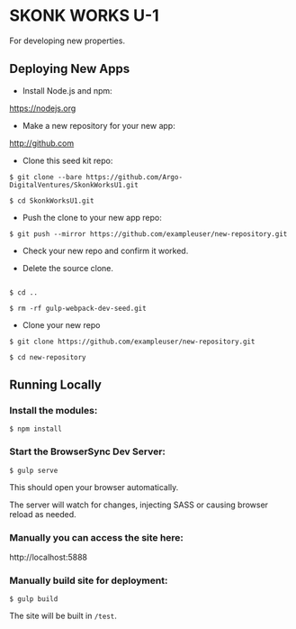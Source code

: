 # SKONK WORKS U-1

For developing new properties.

## Deploying New Apps

* Install Node.js and npm:

https://nodejs.org

* Make a new repository for your new app:

http://github.com

* Clone this seed kit repo:

```
$ git clone --bare https://github.com/Argo-DigitalVentures/SkonkWorksU1.git

$ cd SkonkWorksU1.git

```

* Push the clone to your new app repo:

```
$ git push --mirror https://github.com/exampleuser/new-repository.git
```

* Check your new repo and confirm it worked.

* Delete the source clone.

```

$ cd ..

$ rm -rf gulp-webpack-dev-seed.git
```

* Clone your new repo

```
$ git clone https://github.com/exampleuser/new-repository.git

$ cd new-repository
```

## Running Locally

### Install the modules:

```
$ npm install
```

### Start the BrowserSync Dev Server:

```
$ gulp serve
```

This should open your browser automatically.

The server will watch for changes, injecting SASS or causing browser reload as needed.

### Manually you can access the site here:

http://localhost:5888

### Manually build site for deployment:

```
$ gulp build
```

The site will be built in `/test`.
